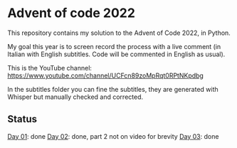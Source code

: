 # Advent of code 2022

This repository contains my solution to the Advent of Code 2022, in Python.

My goal this year is to screen record the process with a live comment (in Italian with English subtitles. Code will be commented in English as usual).

This is the YouTube channel: https://www.youtube.com/channel/UCFcn89zoMpRqt0RPtNKpdbg

In the subtitles folder you can fine the subtitles, they are generated with Whisper but manually checked and corrected.

## Status

[Day 01](https://youtu.be/gmDWjQjX8KM): done
[Day 02](https://youtu.be/w-seroxZ4vA): done, part 2 not on video for brevity
[Day 03](https://youtu.be/UTcqOsKKYvA): done